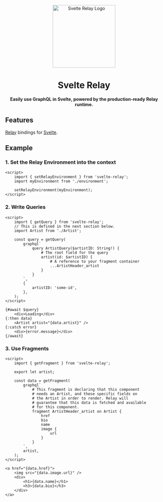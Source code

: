 <p align="center">
	<img width="200" src="https://raw.githubusercontent.com/kesne/svelte-relay/master/website/static/img/svelte-relay-logo.png" alt="Svelte Relay Logo" />
</p>
<h1 align="center">Svelte Relay</h1>
<p align="center"><b>Easily use GraphQL in Svelte, powered by the production-ready Relay runtime.</b></p>

## Features

[Relay](https://relay.dev) bindings for [Svelte](https://svelte.dev).

## Example

### 1. Set the Relay Environment into the context

```svelte
<script>
	import { setRelayEnvironment } from 'svelte-relay';
	import myEnvironment from './environment';

	setRelayEnvironment(myEnvironment);
</script>
```

### 2. Write Queries

```svelte
<script>
	import { getQuery } from 'svelte-relay';
	// This is defined in the next section below.
	import Artist from './Artist';

	const query = getQuery(
		graphql`
			query ArtistQuery($artistID: String!) {
				# The root field for the query
				artist(id: $artistID) {
					# A reference to your fragment container
					...ArtistHeader_artist
				}
			}
		`,
		{
			artistID: 'some-id',
		},
	);
</script>

{#await $query}
	<div>Loading</div>
{:then data}
	<Artist artist="{data.artist}" />
{:catch error}
	<div>{error.message}</div>
{/await}
```

### 3. Use Fragments

```svelte
<script>
	import { getFragment } from 'svelte-relay';

	export let artist;

	const data = getFragment(
		graphql`
			# This fragment is declaring that this component
			# needs an Artist, and these specific fields on
			# the Artist in order to render. Relay will
			# guarantee that this data is fetched and available
			# for this component.
			fragment ArtistHeader_artist on Artist {
				href
				bio
				name
				image {
					url
				}
			}
		`,
		artist,
	);
</script>

<a href="{data.href}">
	<img src="{data.image.url}" />
	<div>
		<h1>{data.name}</h1>
		<h3>{data.bio}</h3>
	</div>
</a>
```
